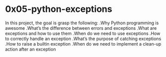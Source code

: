 # 0x05-python-exceptions
In this project, the goal is grasp the following:
.Why Python programming is awesome
.What’s the difference between errors and exceptions
.What are exceptions and how to use them
.When do we need to use exceptions
.How to correctly handle an exception
.What’s the purpose of catching exceptions
.How to raise a builtin exception
.When do we need to implement a clean-up action after an exception